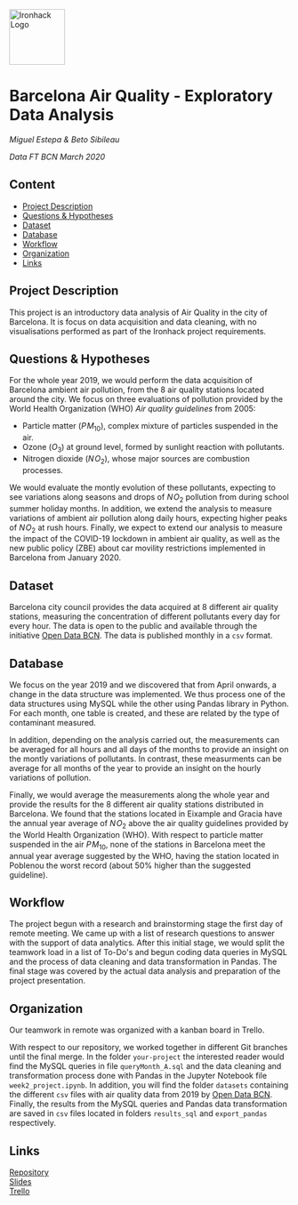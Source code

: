<img src="https://bit.ly/2VnXWr2" alt="Ironhack Logo" width="100"/>

# Barcelona Air Quality - Exploratory Data Analysis
*Miguel Estepa & Beto Sibileau*

*Data FT BCN March 2020*

## Content
- [Project Description](#project-description)
- [Questions & Hypotheses](#questions-hypotheses)
- [Dataset](#dataset)
- [Database](#database)
- [Workflow](#workflow)
- [Organization](#organization)
- [Links](#links)


## Project Description
This project is an introductory data analysis of Air Quality in the city of Barcelona. It is focus on data acquisition and data cleaning, with no visualisations performed as part of the Ironhack project requirements.

## Questions & Hypotheses
For the whole year 2019, we would perform the data acquisition of Barcelona ambient air pollution, from the 8 air quality stations located around the city. We focus on three evaluations of pollution provided by the World Health Organization (WHO) *Air quality guidelines* from 2005:
* Particle matter ($P\!M_{10}$), complex mixture of particles suspended in the air.
* Ozone ($O_3$) at ground level, formed by sunlight reaction with pollutants.
* Nitrogen dioxide ($N\!O_2$), whose major sources are combustion processes.

We would evaluate the montly evolution of these pollutants, expecting to see variations along seasons and drops of $N\!O_2$ pollution from during school summer holiday months. In addition, we extend the analysis to measure variations of ambient air pollution along daily hours, expecting higher peaks of $N\!O_2$ at rush hours. Finally, we expect to extend our analysis to measure the impact of the COVID-19 lockdown in ambient air quality, as well as the new public policy (ZBE) about car movility restrictions implemented in Barcelona from January 2020.

## Dataset
Barcelona city council provides the data acquired at 8 different air quality stations, measuring the concentration of different pollutants every day for every hour. The data is open to the public and available through the initiative [Open Data BCN](https://opendata-ajuntament.barcelona.cat/en). The data is published monthly in a `csv` format.

<!---
What dataset (or datasets) did you use? What is the source of your data? Provide links to the data if available and describe the data briefly.
-->

## Database
We focus on the year 2019 and we discovered that from April onwards, a change in the data structure was implemented. We thus process one of the data structures using MySQL while the other using Pandas library in Python. For each month, one table is created, and these are related by the type of contaminant measured.

In addition, depending on the analysis carried out, the measurements can be averaged for all hours and all days of the months to provide an insight on the montly variations of pollutants. In contrast, these measurments can be average for all months of the year to provide an insight on the hourly variations of pollution.

Finally, we would average the measurements along the whole year and provide the results for the 8 different air quality stations distributed in Barcelona. We found that the stations located in Eixample and Gracia have the annual year average of $N\!O_2$ above the air quality guidelines provided by the World Health Organization (WHO). With respect to particle matter suspended in the air $P\!M_{10}$, none of the stations in Barcelona meet the annual year average suggested by the WHO, having the station located in Poblenou the worst record (about 50% higher than the suggested guideline).

<!---
What is the structure of your database? Have you created more than one table and if yes, how are they related to each other? Include a drawing or computer-generated image of the ERD (Entity Relationship Diagram) of your database.
-->


## Workflow
The project begun with a research and brainstorming stage the first day of remote meeting. We came up with a list of research questions to answer with the support of data analytics. After this initial stage, we would split the teamwork load in a list of To-Do's and begun coding data queries in MySQL and the process of data cleaning and data transformation in Pandas. The final stage was covered by the actual data analysis and preparation of the project presentation.

<!---
Outline the workflow you used in your project. What are the steps you went through?
-->

## Organization
Our teamwork in remote was organized with a kanban board in Trello.

With respect to our repository, we worked together in different Git branches until the final merge. In the folder `your-project` the interested reader would find the MySQL queries in file `queryMonth_A.sql` and the data cleaning and transformation process done with Pandas in the Jupyter Notebook file `week2_project.ipynb`. In addition, you will find the folder `datasets` containing the different `csv` files with air quality data from 2019 by [Open Data BCN](https://opendata-ajuntament.barcelona.cat/en). Finally, the results from the MySQL queries and Pandas data transformation are saved in `csv` files located in folders `results_sql` and `export_pandas` respectively.

<!---
What does your repository look like? Explain your folder and file structure.
-->

## Links

[Repository](https://github.com/beto-Sibileau/Project-Week-2-Barcelona/tree/master/your-project)  
[Slides](https://docs.google.com/presentation/d/1r8JTi5BwLtCMKE2_Yjmiy5fF3vHeDRqEJxNvW0HLcd4/edit?usp=sharing)  
[Trello](https://trello.com/b/tXtp0Nvg/ironhack-project-week2)  
